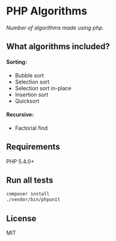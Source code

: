 # PHP Algorithms
*Number of algorithms made using php.*
## What algorithms included?
#### Sorting:
 - Bubble sort
 - Selection sort
 - Selection sort in-place
 - Insertion sort
 - Quicksort

#### Recursive:
 - Factorial find

## Requirements
PHP 5.4.0+

## Run all tests
```bash
composer install
./vendor/bin/phpunit
```
## License
MIT
